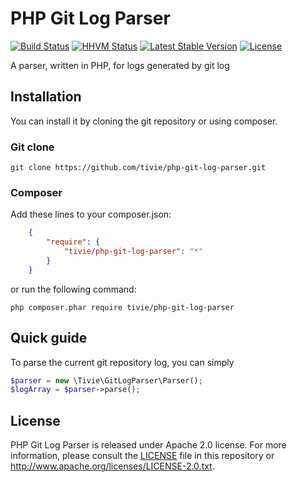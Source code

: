 PHP Git Log Parser
==================
[![Build Status](https://travis-ci.org/tivie/php-git-log-parser.svg)](https://travis-ci.org/tivie/php-git-log-parser) [![HHVM Status](http://hhvm.h4cc.de/badge/php-git-log-parser.svg)](http://hhvm.h4cc.de/package/tivie/php-git-log-parser) [![Latest Stable Version](https://poser.pugx.org/tivie/php-git-log-parser/v/stable.svg)](https://packagist.org/packages/tivie/php-git-log-parser) [![License](https://poser.pugx.org/tivie/php-git-log-parser/license.svg)](https://packagist.org/packages/tivie/php-git-log-parser) 

A parser, written in PHP, for logs generated by git log

## Installation
You can install it by cloning the git repository or using composer.

### Git clone

    git clone https://github.com/tivie/php-git-log-parser.git

### Composer
Add these lines to your composer.json:
```json
    {
        "require": {
            "tivie/php-git-log-parser": "*"
        }
    }
```
or run the following command:

    php composer.phar require tivie/php-git-log-parser

## Quick guide
To parse the current git repository log, you can simply

```php
$parser = new \Tivie\GitLogParser\Parser();
$logArray = $parser->parse();
```

## License
PHP Git Log Parser is released under Apache 2.0 license. For more information, please consult the [LICENSE](https://github.com/tivie/php-htaccess-parser/blob/master/LICENSE) file in this repository or http://www.apache.org/licenses/LICENSE-2.0.txt.

